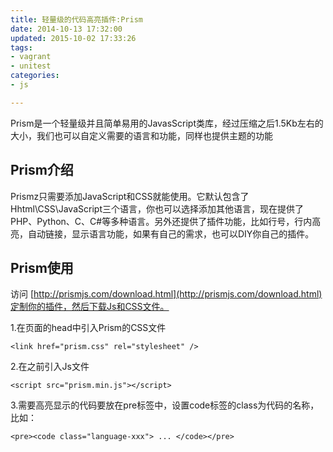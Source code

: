 ```yaml
---
title: 轻量级的代码高亮插件:Prism
date: 2014-10-13 17:32:00
updated: 2015-10-02 17:33:26
tags: 
- vagrant
- unitest
categories: 
- js

---
```

Prism是一个轻量级并且简单易用的JavasScript类库，经过压缩之后1.5Kb左右的大小，我们也可以自定义需要的语言和功能，同样也提供主题的功能
## Prism介绍

Prismz只需要添加JavaScript和CSS就能使用。它默认包含了Hhtml\CSS\JavaScript三个语言，你也可以选择添加其他语言，现在提供了PHP、Python、C、C#等多种语言。另外还提供了插件功能，比如行号，行内高亮，自动链接，显示语言功能，如果有自己的需求，也可以DIY你自己的插件。

## Prism使用


<!--more-->


访问 [http://prismjs.com/download.html](http://prismjs.com/download.html)定制你的插件，然后下载Js和CSS文件。

1.在页面的head中引入Prism的CSS文件

    <link href="prism.css" rel="stylesheet" />

2.在</body>之前引入Js文件

    <script src="prism.min.js"></script>

3.需要高亮显示的代码要放在pre标签中，设置code标签的class为代码的名称，比如：

    <pre><code class="language-xxx"> ... </code></pre>